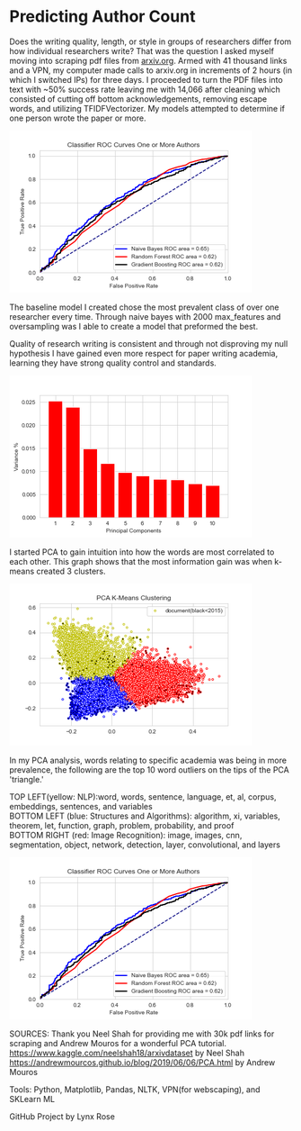 # Predicting Author Count


Does the writing quality, length, or style in groups of researchers differ from how individual researchers write? 
That was the question I asked myself moving into scraping pdf files from [arxiv.org](arxiv.org). Armed with 41 thousand links and a VPN, my computer made calls to arxiv.org in increments of 2 hours (in which I switched IPs) for three days. I proceeded to turn the PDF files into text with ~50% success rate leaving me with 14,066 after cleaning which consisted of cutting off bottom acknowledgements, removing escape words, and utilizing TFIDFVectorizer. 
My models attempted to determine if one person wrote the paper or more.

![](images/roc_curve_author>1.png)

The baseline model I created chose the most prevalent class of over one researcher every time.
Through naive bayes with 2000 max_features and oversampling was I able to create a model that preformed the best.

Quality of research writing is consistent and through not disproving my null hypothesis I have gained even more respect for paper writing academia, learning they have strong quality control and standards. 

![](images/k_means_clustering.png)

I started PCA to gain intuition into how the words are most correlated to each other. This graph shows that the most information gain was when k-means created 3 clusters. 

![](images/pca_.png)

In my PCA analysis, words relating to specific academia was being in more prevalence, the following are the top 10 word outliers on the tips of the PCA 'triangle.'

TOP LEFT(yellow: NLP):word, words, sentence, language, et, al, corpus, embeddings, sentences, and variables        
BOTTOM LEFT (blue: Structures and Algorithms): algorithm, xi, variables, theorem, let, function, graph, problem, probability, and proof         
BOTTOM RIGHT (red: Image Recognition): image, images, cnn, segmentation, object, network, detection, layer, convolutional, and layers         

![](images/roc_curve_author>1.png)


SOURCES:
Thank you Neel Shah for providing me with 30k pdf links for scraping and Andrew Mouros for a wonderful PCA tutorial.
https://www.kaggle.com/neelshah18/arxivdataset by Neel Shah
https://andrewmourcos.github.io/blog/2019/06/06/PCA.html by Andrew Mouros

Tools: Python, Matplotlib, Pandas, NLTK, VPN(for webscaping), and SKLearn ML

GitHub Project by Lynx Rose
